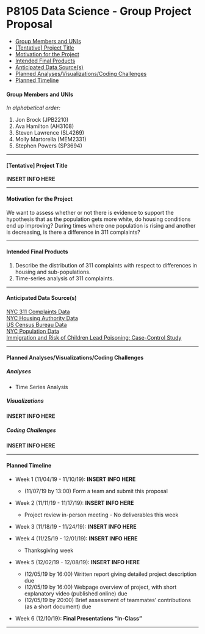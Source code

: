 P8105 Data Science - Group Project Proposal
================

  - [Group Members and UNIs](#group-members-and-unis)
  - [\[Tentative\] Project Title](#tentative-project-title)
  - [Motivation for the Project](#motivation-for-the-project)
  - [Intended Final Products](#intended-final-products)
  - [Anticipated Data Source(s)](#anticipated-data-sources)
  - [Planned Analyses/Visualizations/Coding
    Challenges](#planned-analysesvisualizationscoding-challenges)
  - [Planned Timeline](#planned-timeline)

#### Group Members and UNIs

*In alphabetical order:*

1.  Jon Brock (JPB2210)  
2.  Ava Hamilton (AH3108)  
3.  Steven Lawrence (SL4269)  
4.  Molly Martorella (MEM2331)  
5.  Stephen Powers (SP3694)

-----

#### \[Tentative\] Project Title

**INSERT INFO HERE**

-----

#### Motivation for the Project

We want to assess whether or not there is evidence to support the
hypothesis that as the population gets more white, do housing conditions
end up improving? During times where one population is rising and
another is decreasing, is there a difference in 311 complaints?

-----

#### Intended Final Products

1.  Describe the distribution of 311 complaints with respect to
    differences in housing and sub-populations.  
2.  Time-series analysis of 311 complaints.

-----

#### Anticipated Data Source(s)

[NYC 311 Complaints
Data](https://data.cityofnewyork.us/d/erm2-nwe9/visualization)  
[NYC Housing Authority
Data](https://data.cityofnewyork.us/Housing-Development/NYCHA-Development-Data-Book/evjd-dqpz)  
[US Census Bureau
Data](https://www.census.gov/data/tables/time-series/demo/housing-patterns/housing-patterns-tables.html)  
[NYC Population
Data](https://www1.nyc.gov/site/planning/planning-level/nyc-population/nyc-population.page)  
[Immigration and Risk of Children Lead Poisoning: Case-Control
Study](https://ajph.aphapublications.org/doi/full/10.2105/AJPH.2006.093229)

-----

#### Planned Analyses/Visualizations/Coding Challenges

##### *Analyses*

  - Time Series Analysis

##### *Visualizations*

**INSERT INFO HERE**

##### *Coding Challenges*

**INSERT INFO HERE**

-----

#### Planned Timeline

  - Week 1 (11/04/19 - 11/10/19): **INSERT INFO HERE**
    
      - (11/07/19 by 13:00) Form a team and submit this proposal

  - Week 2 (11/11/19 - 11/17/19): **INSERT INFO HERE**
    
      - Project review in-person meeting - No deliverables this week

  - Week 3 (11/18/19 - 11/24/19): **INSERT INFO HERE**

  - Week 4 (11/25/19 - 12/01/19): **INSERT INFO HERE**
    
      - Thanksgiving week

  - Week 5 (12/02/19 - 12/08/19): **INSERT INFO HERE**
    
      - (12/05/19 by 16:00) Written report giving detailed project
        description due  
      - (12/05/19 by 16:00) Webpage overview of project, with short
        explanatory video (published online) due  
      - (12/05/19 by 20:00) Brief assessment of teammates’ contributions
        (as a short document) due

  - Week 6 (12/10/19): **Final Presentations “In-Class”**

-----

